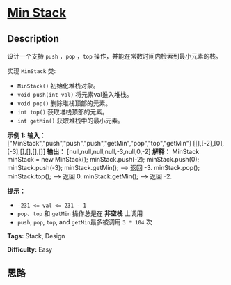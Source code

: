 # [Min Stack][title]

## Description

设计一个支持 `push` ，`pop` ，`top` 操作，并能在常数时间内检索到最小元素的栈。

实现 `MinStack` 类:

  * `MinStack()` 初始化堆栈对象。
  * `void push(int val)` 将元素val推入堆栈。
  * `void pop()` 删除堆栈顶部的元素。
  * `int top()` 获取堆栈顶部的元素。
  * `int getMin()` 获取堆栈中的最小元素。



**示例 1:**
            **输入：**    ["MinStack","push","push","push","getMin","pop","top","getMin"]    [[],[-2],[0],[-3],[],[],[],[]]        **输出：**    [null,null,null,null,-3,null,0,-2]        **解释：**    MinStack minStack = new MinStack();    minStack.push(-2);    minStack.push(0);    minStack.push(-3);    minStack.getMin();   --> 返回 -3.    minStack.pop();    minStack.top();      --> 返回 0.    minStack.getMin();   --> 返回 -2.    



**提示：**

  * `-231 <= val <= 231 - 1`
  * `pop`、`top` 和 `getMin` 操作总是在 **非空栈** 上调用
  * `push`, `pop`, `top`, and `getMin`最多被调用 `3 * 104` 次


**Tags:** Stack, Design

**Difficulty:** Easy

## 思路

[title]: https://leetcode-cn.com/problems/min-stack
